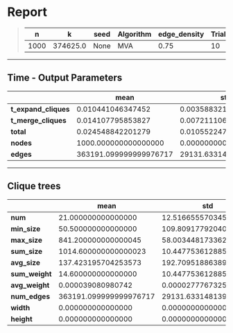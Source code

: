 # Report

> |n|k|seed|Algorithm|edge_density|Trials|
> |-|-|-|-|-|-|
> |1000|374625.0|None|MVA|0.75|10|

---
## Time - Output Parameters
||mean|std|
|-|-|-|
|**t_expand_cliques**|     0.010441046347452|     0.003588321386404|
|**t_merge_cliques**|     0.014107795853827|     0.007211106333049|
|**total**|     0.024548842201279|     0.010552247619310|
|**nodes**|  1000.000000000000000|     0.000000000000000|
|**edges**|363191.099999999976717| 29131.633148139459081|

---
## Clique trees


||mean|std|
|-|-|-|
|**num**|    21.000000000000000|    12.516655570345725|
|**min_size**|    50.500000000000000|   109.809177920406796|
|**max_size**|   841.200000000000045|    58.003448173362933|
|**sum_size**|  1014.600000000000023|    10.447753612885190|
|**avg_size**|   137.423195704253573|   192.709518863898268|
|**sum_weight**|    14.600000000000000|    10.447753612885190|
|**avg_weight**|     0.000039080980742|     0.000027776732541|
|**num_edges**|363191.099999999976717| 29131.633148139459081|
|**width**|     0.000000000000000|     0.000000000000000|
|**height**|     0.000000000000000|     0.000000000000000|
